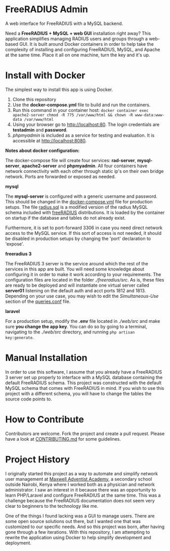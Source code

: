 # FreeRADIUS Admin
A web interface for FreeRADIUS with a MySQL backend.

Need a **FreeRADIUS + MySQL + web GUI** installation right away? This application simplifies managing RADIUS users and groups through a web-based GUI. It is built around Docker containers in order to help take the complexity of installing and configuring FreeRADIUS, MySQL, and Apache at the same time. Place it all on one machine, turn the key and it's up.

# Install with Docker
The simplest way to install this app is using Docker.

1. Clone this repository
2. Use the **docker-compose.yml** file to build and run the containers.
3. Run this command in your container host: 
```docker container exec apache2-server chmod -R 775 /var/www/html && chown -R www-data:www-data /var/www/html```
3. Using your browser go to [http://localhost:80](http://localhost:80). The login credentials are **testadmin** and **password**.
4. *phpmyadmin* is included as a service for testing and evaluation. It is accessible at [http://localhost:8080](http://localhost:8080).

**Notes about docker configuration:**

The docker-compose file will create four services: **rad-server**, **mysql-server**, **apache2-server** and **phpmyadmin**. All four containers have network connectivity with each other through static ip's on their own bridge network. Ports are forwarded or exposed as needed.

**mysql**

The **mysql-server** is configured with a generic username and password. This should be changed in the [docker-compose.yml](docker-compose.yml) file for production setups. The file [radius.sql](./mysql/srv/initdb.d/radius.sql) is a modified version of the radius MySQL schema included with [freeRADIUS](https://github.com/FreeRADIUS/freeradius-server) distributions. It is loaded by the container on startup if the database and tables do not already exist.

Furthermore, it is set to port-forward 3306 in case you need direct network access to the MySQL service. If this sort of access is not needed, it should be disabled in production setups by changing the 'port' declaration to 'expose'.

**freeradius 3**

The FreeRADIUS 3 server is the service around which the rest of the services in this app are built. You will need some knowledge about configuring it in order to make it work according to your requirements. The configuration files are located in the folder *./freeradius/src*. As is, these files are ready to be deployed and will instantiate one virtual server called **server01** listening on the default auth and acct ports 1812 and 1813. Depending on your use case, you may wish to edit the *Simultaneous-Use* section of the [queries.conf](./freeradius/src/mods-config/sql/main/mysql/queries.conf) file.

**laravel**

For a production setup, modify the **.env** file located in *./web/src* and make sure **you change the app key**. You can do so by going to a terminal, navigating to the *./web/src* directory, and running ```php artisan key:generate```.

# Manual Installation
In order to use this software, I assume that you already have a FreeRADIUS 3 server set up properly to interface with a MySQL database containing the default FreeRADIUS schema. This project was constructed with the default MySQL schema that comes with FreeRADIUS in mind. If you wish to use this project with a different schema, you will have to change the tables the source code points to.

# How to Contribute
Contributors are welcome. Fork the project and create a pull request. Please have a look at [CONTRIBUTING.md](CONTRIBUTING.md) for some guidelines.

# Project History
I originally started this project as a way to automate and simplify network user management at <a href="http://www.maxwellsda.org">Maxwell Adventist Academy</a>, a secondary school outside Nairobi, Kenya where I worked both as a physician and network administrator. I saw an interest in it because there was an opportunity to learn PHP/Laravel and configure FreeRADIUS at the same time. This was a challenge because the FreeRADIUS documentation does not seem very clear to beginners to the technology like me.

One of the things I found lacking was a GUI to manage users. There are some open source solutions out there, but I wanted one that was customized to our specific needs. And so this project was born, after having gone through a few iterations. With this repository, I am attempting to rewrite the application using Docker to help simplify development and deployment.
